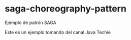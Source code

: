 # saga-choreography-pattern
Ejemplo de patrón SAGA

Este es un ejemplo tomando del canal Java Techie
